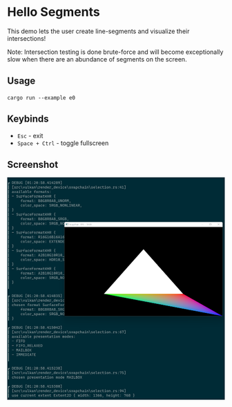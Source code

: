 # Hello Segments

This demo lets the user create line-segments and visualize their intersections!

Note: Intersection testing is done brute-force and will become exceptionally
      slow when there are an abundance of segments on the screen.

## Usage

```
cargo run --example e0
```

## Keybinds

* `Esc` - exit
* `Space + Ctrl` - toggle fullscreen

## Screenshot

![screenshot](./screenshot.PNG)
